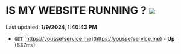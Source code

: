 # IS MY WEBSITE RUNNING ? [![](https://img.shields.io/static/v1?label=Sponsor&message=%E2%9D%A4&logo=GitHub&color=%23fe8e86)](https://github.com/sponsors/<username>)

Last updated: **1/9/2024, 1:40:43 PM**

- `GET` [https://youssefservice.me](https://youssefservice.me) - **Up** (637ms)
